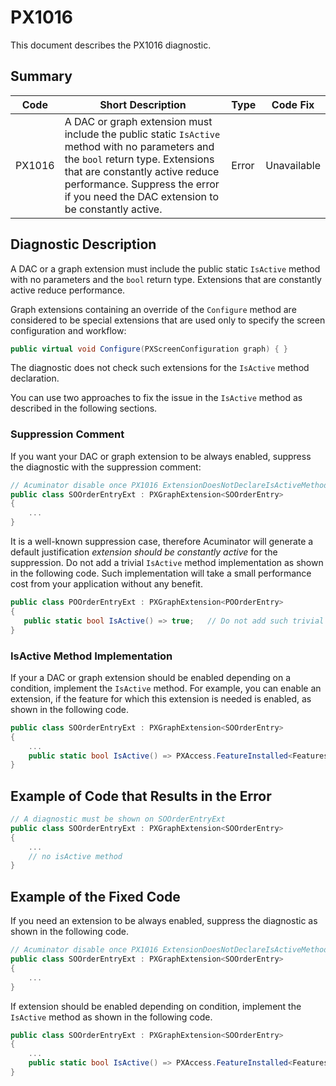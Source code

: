 # PX1016
This document describes the PX1016 diagnostic.

## Summary

| Code   | Short Description                                                                                                                      | Type                           | Code Fix    | 
| ------ | -------------------------------------------------------------------------------------------------------------------------------------- | ------------------------------ | ----------- | 
| PX1016 | A DAC or graph extension must include the public static `IsActive` method with no parameters and the `bool` return type. Extensions that are constantly active reduce performance. Suppress the error if you need the DAC extension to be constantly active. | Error | Unavailable | 

## Diagnostic Description
A DAC or a graph extension must include the public static `IsActive` method with no parameters and the `bool` return type. Extensions that are constantly active reduce performance.

Graph extensions containing an override of the `Configure` method are considered to be special extensions that are used only to specify the screen configuration and workflow:
```C#
public virtual void Configure(PXScreenConfiguration graph) { }
```
The diagnostic does not check such extensions for the `IsActive` method declaration.

You can use two approaches to fix the issue in the `IsActive` method as described in the following sections.

### Suppression Comment 
If you want your DAC or graph extension to be always enabled, suppress the diagnostic with the suppression comment:
```C#
// Acuminator disable once PX1016 ExtensionDoesNotDeclareIsActiveMethod extension should be constantly active
public class SOOrderEntryExt : PXGraphExtension<SOOrderEntry>
{
    ...
}
```
It is a well-known suppression case, therefore Acuminator will generate a default justification _extension should be constantly active_ for the suppression.
Do not add a trivial `IsActive` method implementation as shown in the following code. Such implementation will take a small performance cost from your application without any benefit.
```C#
public class POOrderEntryExt : PXGraphExtension<POOrderEntry>
{
   public static bool IsActive() => true;   // Do not add such trivial implementations, suppress PX1016 diagnostic instead
}
```

### IsActive Method Implementation 
If your a DAC or graph extension should be enabled depending on a condition, implement the `IsActive` method. For example, you can enable an extension, if the feature for which this extension is needed is enabled, as shown in the following code.
```C#
public class SOOrderEntryExt : PXGraphExtension<SOOrderEntry>
{
    ...
	public static bool IsActive() => PXAccess.FeatureInstalled<FeaturesSet.retainage>();
}
```

## Example of Code that Results in the Error
```C#
// A diagnostic must be shown on SOOrderEntryExt 
public class SOOrderEntryExt : PXGraphExtension<SOOrderEntry>
{
    ...
	// no isActive method
}
```

## Example of the Fixed Code
If you need an extension to be always enabled, suppress the diagnostic as shown in the following code.
```C#
// Acuminator disable once PX1016 ExtensionDoesNotDeclareIsActiveMethod extension should be constantly active
public class SOOrderEntryExt : PXGraphExtension<SOOrderEntry>
{
    ...
}
```

If extension should be enabled depending on condition, implement the `IsActive` method as shown in the following code.
```C#
public class SOOrderEntryExt : PXGraphExtension<SOOrderEntry>
{
    ...
	public static bool IsActive() => PXAccess.FeatureInstalled<FeaturesSet.retainage>();
}
```
